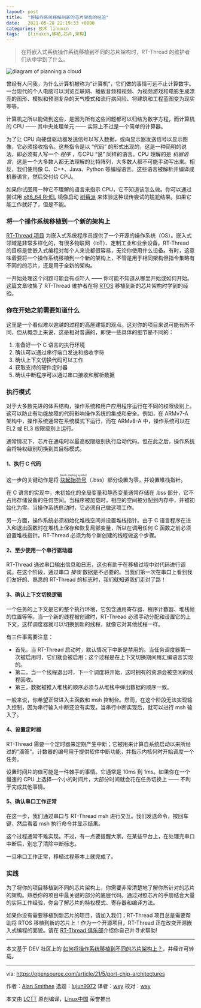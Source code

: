 ```yaml
---
layout: post
title:	"将操作系统移植到新的芯片架构的经验"
date:	2021-05-28 22:19:33 +0800 
categories:	技术 linuxcn 
tags:	[linuxcn,移植,芯片,架构]
---
```




> 
> 在将嵌入式系统操作系统移植到不同的芯片架构时，RT-Thread 的维护者们从中学到了什么。
> 
> 
> 


![](/Asserts/Images//attachment/album/202105/28/221925tuv6j9lsg6xovog2.jpg "diagram of planning a cloud")


曾经有人问我，为什么计算机被称为“计算机”，它们做的事情可远不止计算数字。一台现代的个人电脑可以浏览互联网、播放音频和视频、为视频游戏和电影生成漂亮的图形、模拟和预测复杂的天气模式和流行病风险、将建筑和工程蓝图变为现实等等。


计算机之所以能做到这些，是因为所有这些问题都可以归结为数字方程，而计算机的 CPU —— 其中央处理单元 —— 实际上不过是一个简单的计算器。


为了让 CPU 向硬盘驱动器发送信号以写入数据，或向显示器发送信号以显示图像，它必须接收指令。这些指令是以 “代码” 的形式出现的，这是一种简明的说法，即必须有人写一个 *程序* ，与CPU “说” 同样的语言。CPU 理解的是 *机器语言*，这是一个大多数人都无法理解的比特阵列，大多数人都不可能手动写出来。相反，我们使用像 C、C++、Java、Python 等编程语言。这些语言被解析并编译成机器语言，然后交付给 CPU。


如果你试图用一种它不理解的语言来指示 CPU，它不知道该怎么做。你可以通过尝试用 [x86\_64 RHEL](https://www.redhat.com/en/store/red-hat-enterprise-linux-developer-suite) 镜像启动 [树莓派](https://opensource.com/resources/raspberry-pi) 来体验这种误传尝试的尴尬结果。如果它能工作就好了，但是不能。


### 将一个操作系统移植到一个新的架构上


[RT-Thread 项目](https://opensource.com/article/20/6/open-source-rtos) 为嵌入式系统程序员提供了一个开源的操作系统（OS）。嵌入式领域是非常多样化的，有很多物联网（IoT）、定制工业和业余设备。RT-Thread 的目标是使嵌入式编程对每个人来说都很容易，无论你使用什么设备。有时，这意味着要将一个操作系统移植到一个新的架构上，不管是用于相同架构但指令集略有不同的的芯片，还是用于全新的架构。


一开始处理这个问题可能会有点吓人 —— 你可能不知道从哪里开始或如何开始。这篇文章收集了 RT-Thread 维护者在将 [RTOS](https://www.rt-thread.io/) 移植到新的芯片架构时学到的经验。


### 你在开始之前需要知道什么


这里是一个看似难以逾越的过程的高屋建瓴的观点。这对你的项目来说可能有所不同，但从概念上来说，这是相对普遍的，即使一些具体的细节是不同的：


1. 准备好一个 C 语言的执行环境
2. 确认可以通过串行端口发送和接收字符
3. 确认上下文切换代码可以工作
4. 获取支持的硬件定时器
5. 确认中断程序可以通过串口接收和解析数据


### 执行模式


对于大多数先进的体系结构，操作系统和用户应用程序运行在不同的权限级别上。这可以防止有功能故障的代码影响操作系统的集成和安全。例如，在 ARMv7-A 架构中，操作系统通常在系统模式下运行，而在 ARMv8-A 中，操作系统可以在 EL2 或 EL3 权限级别上运行。


通常情况下，芯片在通电时以最高权限级别执行启动代码。但在此之后，操作系统会将特权级别切换到其目标模式。


#### 1、执行 C 代码


这一步的关键动作是将 <ruby> <a href="https://en.wikipedia.org/wiki/.bss">  块起始符号 </a> <rt>  block starting symbol </rt></ruby>（.bss）部分设置为零，并设置堆栈指针。


在 C 语言的实现中，未初始化的全局变量和静态变量通常存储在 .bss 部分，它不占用存储设备的任何空间。当程序被加载时，相应的空间被分配到内存中，并被初始化为零。当操作系统启动时，它必须自己做这项工作。


另一方面，操作系统必须初始化堆栈空间并设置堆栈指针。由于 C 语言程序在进入和退出函数时在堆栈上保存和恢复局部变量，所以在调用任何 C 函数之前必须设置堆栈指针。RT-Thread 必须为每个新创建的线程做这个步骤。


#### 2、至少使用一个串行驱动器


RT-Thread 通过串口输出信息和日志，这也有助于在移植过程中对代码进行调试。在这个阶段，通过串口 *接收* 数据是不必要的。当我们第一次在串口上看到我们友好的、熟悉的 RT-Thread 的标志时，我们就知道我们走对了路！


#### 3、确认上下文切换逻辑


一个任务的上下文是它的整个执行环境，它包含通用寄存器、程序计数器、堆栈帧的位置等等。当一个新的线程被创建时，RT-Thread 必须手动分配和设置它的上下文，这样调度器就可以切换到新的线程，就像它对其他线程一样。


有三件事需要注意：


* 首先，当 RT-Thread 启动时，默认情况下中断是禁用的。当任务调度器第一次被启用时，它们就会被启用；这个过程是在上下文切换期间用汇编语言实现的。
* 第二，当一个线程退出时，下一个调度将开始，这时拥有的资源会被空闲的线程回收。
* 第三，数据被推入堆栈的顺序必须与从堆栈中弹出数据的顺序一致。


一般来说，你希望正常进入主函数和 msh 控制台。然而，在这个阶段无法实现输入控制，因为串行输入中断还没有实现。当串行中断实现后，就可以进行 msh 输入了。


#### 4、设置定时器


RT-Thread 需要一个定时器来定期产生中断；它被用来计算自系统启动以来所经过的“滴答”。计数器的编号用于提供软件中断功能，并指示内核何时开始调度一个任务。


设置时间片的值可能是一件棘手的事情。它通常是 10ms 到 1ms。如果你在一个慢速的 CPU 上选择一个小的时间片，大部分时间就会花在任务切换上 —— 不利于完成其他事情。


#### 5、确认串口工作正常


在这一步，我们通过串口与 RT-Thread msh 进行交互。我们发送命令，按回车键，然后看着 msh 执行命令并显示结果。


这个过程通常不难实现。不过，有一点要提醒大家。在某些平台上，在处理完串口中断后，别忘了清除中断标志。


一旦串口工作正常，移植过程基本上就完成了。


### 实践


为了将你的项目移植到不同的芯片架构上，你需要非常清楚地了解你所针对的芯片的架构。熟悉你的项目中最关键的部分的底层代码。通过对照芯片的手册结合大量的实际工作经验，你会了解芯片的特权模式、寄存器和编译方法。


如果你没有需要移植到新芯片的项目，请加入我们；RT-Thread 项目总是需要帮助将 RTOS 移植到新的芯片上！作为一个开源项目，RT-Thread 正在改变开源嵌入式编程的面貌。请在 [RT-Thread 俱乐部](https://club.rt-thread.io/)介绍你自己并寻求帮助!




---


本文基于 DEV 社区上的 [如何将操作系统移植到不同的芯片架构上？](https://dev.to/abby06/how-to-port-operating-system-to-different-chip-architecture-3od9)，并经许可转载。




---


via: <https://opensource.com/article/21/5/port-chip-architectures>


作者：[Alan Smithee](https://opensource.com/users/alansmithee) 选题：[lujun9972](https://github.com/lujun9972) 译者：[wxy](https://github.com/wxy) 校对：[wxy](https://github.com/wxy)


本文由 [LCTT](https://github.com/LCTT/TranslateProject) 原创编译，[Linux中国](https://linux.cn/) 荣誉推出
